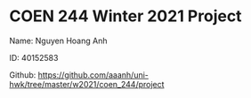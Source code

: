 # COEN 244 Winter 2021 Project

Name: Nguyen Hoang Anh

ID: 40152583

Github: https://github.com/aaanh/uni-hwk/tree/master/w2021/coen_244/project
